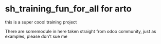 # sh_training_fun_for_all for arto
this is a super coool training project 

There are somemodule in here taken straight from odoo community, just as examples, please don't sue me
